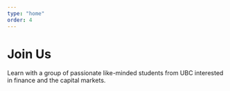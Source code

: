 ```yaml
---
type: "home"
order: 4
---
```


# Join Us

Learn with a group of passionate like-minded students from UBC interested in finance and the capital markets.
